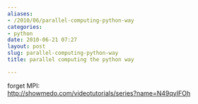 ```yaml
---
aliases:
- /2010/06/parallel-computing-python-way
categories:
- python
date: 2010-06-21 07:27
layout: post
slug: parallel-computing-python-way
title: parallel computing the python way

---
```


<p>
 forget MPI:
 <br/>
 <a href="http://showmedo.com/videotutorials/series?name=N49qyIFOh">
  http://showmedo.com/videotutorials/series?name=N49qyIFOh
 </a>
</p>
